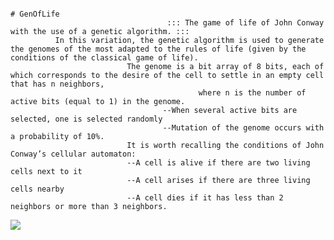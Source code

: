                                                                                 # GenOfLife
                                       ::: The game of life of John Conway with the use of a genetic algorithm. :::
              In this variation, the genetic algorithm is used to generate the genomes of the most adapted to the rules of life (given by the conditions of the classical game of life).
                              The genome is a bit array of 8 bits, each of which corresponds to the desire of the cell to settle in an empty cell that has n neighbors,
                                              where n is the number of active bits (equal to 1) in the genome.
                                      --When several active bits are selected, one is selected randomly 
                                      --Mutation of the genome occurs with a probability of 10%. 
                              It is worth recalling the conditions of John Conway’s cellular automaton: 
                              --A cell is alive if there are two living cells next to it 
                              --A cell arises if there are three living cells nearby 
                              --A cell dies if it has less than 2 neighbors or more than 3 neighbors.

<img align="center" src="https://Hackurity/GenOfLife/blob/main/work_example/example.png" />

